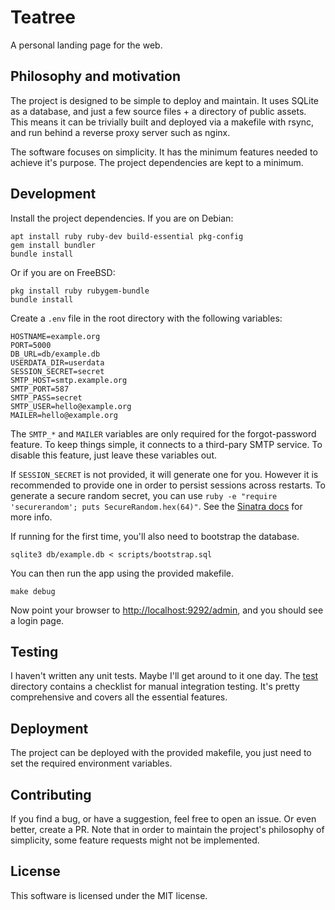 # Teatree

A personal landing page for the web.

## Philosophy and motivation

The project is designed to be simple to deploy and maintain. It uses SQLite as
a database, and just a few source files + a directory of public assets. This
means it can be trivially built and deployed via a makefile with rsync, and run
behind a reverse proxy server such as nginx.

The software focuses on simplicity. It has the minimum features needed to
achieve it's purpose. The project dependencies are kept to a minimum.

## Development

Install the project dependencies. If you are on Debian:

    apt install ruby ruby-dev build-essential pkg-config
    gem install bundler
    bundle install

Or if you are on FreeBSD:

    pkg install ruby rubygem-bundle
    bundle install

Create a `.env` file in the root directory with the following variables:

    HOSTNAME=example.org
    PORT=5000
    DB_URL=db/example.db
    USERDATA_DIR=userdata
    SESSION_SECRET=secret
    SMTP_HOST=smtp.example.org
    SMTP_PORT=587
    SMTP_PASS=secret
    SMTP_USER=hello@example.org
    MAILER=hello@example.org

The `SMTP_*` and `MAILER` variables are only required for the forgot-password
feature. To keep things simple, it connects to a third-pary SMTP service. To
disable this feature, just leave these variables out.

If `SESSION_SECRET` is not provided, it will generate one for you.
However it is recommended to provide one in order to persist sessions across
restarts. To generate a secure random secret, you can use `ruby -e "require
'securerandom'; puts SecureRandom.hex(64)"`. See the [Sinatra
docs](https://sinatrarb.com/intro.html#using-sessions) for more info.

If running for the first time, you'll also need to bootstrap the database.

    sqlite3 db/example.db < scripts/bootstrap.sql

You can then run the app using the provided makefile.

    make debug

Now point your browser to <http://localhost:9292/admin>, and you should see a
login page.

## Testing

I haven't written any unit tests. Maybe I'll get around to it one day. The
[test](./test) directory contains a checklist for manual integration testing.
It's pretty comprehensive and covers all the essential features.

## Deployment

The project can be deployed with the provided makefile, you just need to set
the required environment variables.

## Contributing

If you find a bug, or have a suggestion, feel free to open an issue. Or even
better, create a PR. Note that in order to maintain the project's philosophy of
simplicity, some feature requests might not be implemented.

## License

This software is licensed under the MIT license.
